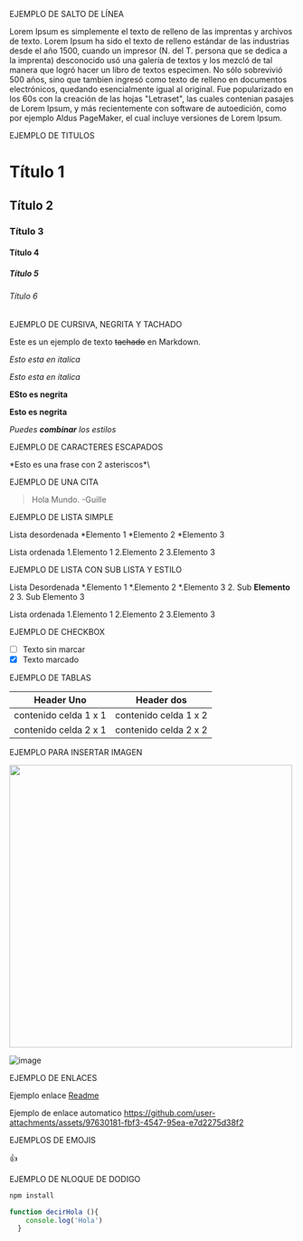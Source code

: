 EJEMPLO DE SALTO DE LÍNEA

Lorem Ipsum es simplemente el texto de relleno de las imprentas y archivos de texto. Lorem Ipsum ha sido el texto de relleno estándar de las industrias desde el año 1500, cuando un impresor (N. del T. persona que se dedica a la imprenta) desconocido usó una galería de textos y los mezcló de tal manera que logró hacer un libro de textos especimen. No sólo sobrevivió 500 años, sino que tambien ingresó como texto de relleno en documentos electrónicos, quedando esencialmente igual al original. Fue popularizado en los 60s con la creación de las hojas "Letraset", las cuales contenian pasajes de Lorem Ipsum, y más recientemente con software de autoedición, como por ejemplo Aldus PageMaker, el cual incluye versiones de Lorem Ipsum.


EJEMPLO DE TITULOS

# Título 1
## Título 2
### Título 3
#### Título 4
##### Título 5
###### Título 6

EJEMPLO DE CURSIVA, NEGRITA Y TACHADO

Este es un ejemplo de texto ~~tachado~~ en Markdown.

*Esto esta en italica*

_Esto esta en italica_

**ESto es negrita**

__Esto es negrita__

*Puedes **combinar** los estilos*

EJEMPLO DE CARACTERES ESCAPADOS

\*Esto es una frase con 2 asteriscos*\

EJEMPLO DE UNA CITA

> Hola Mundo. -Guille

EJEMPLO DE LISTA SIMPLE

Lista desordenada
  *Elemento 1
  *Elemento 2
  *Elemento 3

Lista ordenada 
  1.Elemento 1
  2.Elemento 2
  3.Elemento 3
  

EJEMPLO DE LISTA CON SUB LISTA Y ESTILO

Lista Desordenada 
  *.Elemento 1
  *.Elemento 2
  *.Elemento 3
    2. Sub **Elemento** 2
    3. Sub Elemento 3

Lista ordenada 
  1.Elemento 1
  2.Elemento 2
  3.Elemento 3


EJEMPLO DE CHECKBOX

- [ ] Texto sin marcar
- [x] Texto marcado

EJEMPLO DE TABLAS

| Header Uno | Header dos |
| ---------- | ---------- |
| contenido celda 1 x 1 | contenido celda 1 x 2  |
| contenido celda 2 x 1 | contenido celda 2 x 2  |


EJEMPLO PARA INSERTAR IMAGEN



<img src="https://github.com/user-attachments/assets/a868d42a-d595-4268-b7fe-3aca773f06c1" width="500" >

![image](https://github.com/user-attachments/assets/4ebf63df-b737-49eb-a971-3da484086f91)


EJEMPLO DE ENLACES

Ejemplo enlace
[Readme](![image](https://github.com/user-attachments/assets/097254bf-3204-4d88-a4d4-87898b198215))

Ejemplo de enlace automatico
<https://github.com/user-attachments/assets/97630181-fbf3-4547-95ea-e7d2275d38f2>


EJEMPLOS DE EMOJIS

:+1:

EJEMPLO DE NLOQUE DE DODIGO


```bash
npm install
```

```javascript
function decirHola (){
    console.log('Hola')
  }
```















